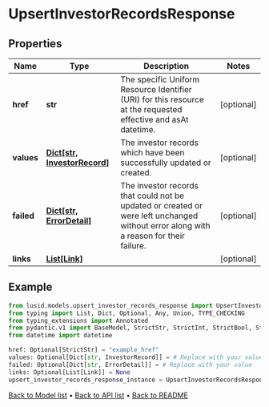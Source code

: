 # UpsertInvestorRecordsResponse

## Properties
Name | Type | Description | Notes
------------ | ------------- | ------------- | -------------
**href** | **str** | The specific Uniform Resource Identifier (URI) for this resource at the requested effective and asAt datetime. | [optional] 
**values** | [**Dict[str, InvestorRecord]**](InvestorRecord.md) | The investor records which have been successfully updated or created. | [optional] 
**failed** | [**Dict[str, ErrorDetail]**](ErrorDetail.md) | The investor records that could not be updated or created or were left unchanged without error along with a reason for their failure. | [optional] 
**links** | [**List[Link]**](Link.md) |  | [optional] 
## Example

```python
from lusid.models.upsert_investor_records_response import UpsertInvestorRecordsResponse
from typing import List, Dict, Optional, Any, Union, TYPE_CHECKING
from typing_extensions import Annotated
from pydantic.v1 import BaseModel, StrictStr, StrictInt, StrictBool, StrictFloat, StrictBytes, Field, validator, ValidationError, conlist, constr
from datetime import datetime

href: Optional[StrictStr] = "example_href"
values: Optional[Dict[str, InvestorRecord]] = # Replace with your value
failed: Optional[Dict[str, ErrorDetail]] = # Replace with your value
links: Optional[List[Link]] = None
upsert_investor_records_response_instance = UpsertInvestorRecordsResponse(href=href, values=values, failed=failed, links=links)

```

[Back to Model list](../README.md#documentation-for-models) &#8226; [Back to API list](../README.md#documentation-for-api-endpoints) &#8226; [Back to README](../README.md)

